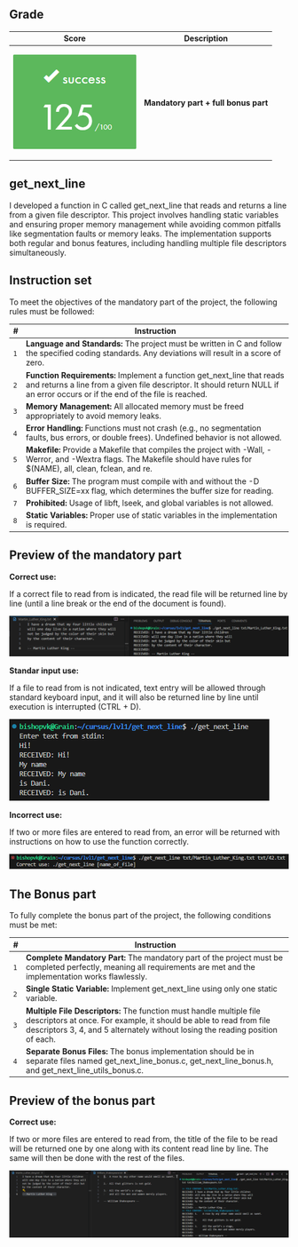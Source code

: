 ## Grade

| **Score**           | **Description**     |
|-----------------------|---------------|
| <p align="center"><img width="222px" alt="170px" src="https://github.com/BishopVK/Cursus-42Madrid/blob/main/lvl1/get_next_line/img/Score_125.png"></p> | **Mandatory part + full bonus part**   |


## get_next_line

I developed a function in C called get_next_line that reads and returns a line from a given file descriptor. This project involves handling static variables and ensuring proper memory management while avoiding common pitfalls like segmentation faults or memory leaks. The implementation supports both regular and bonus features, including handling multiple file descriptors simultaneously.


## Instruction set


To meet the objectives of the mandatory part of the project, the following rules must be followed:

| **#** | **Instruction**                                                                                                                                                            |
| ----- | -------------------------------------------------------------------------------------------------------------------------------------------------------------------------- |
|  `1`  | **Language and Standards:** The project must be written in C and follow the specified coding standards. Any deviations will result in a score of zero.                     |
|  `2`  | **Function Requirements:** Implement a function get_next_line that reads and returns a line from a given file descriptor. It should return NULL if an error occurs or if the end of the file is reached.                                                                                                                                                              |
|  `3`  | **Memory Management:** All allocated memory must be freed appropriately to avoid memory leaks.                                                                             |
|  `4`  | **Error Handling:** Functions must not crash (e.g., no segmentation faults, bus errors, or double frees). Undefined behavior is not allowed.                               |
|  `5`  | **Makefile:** Provide a Makefile that compiles the project with -Wall, -Werror, and -Wextra flags. The Makefile should have rules for $(NAME), all, clean, fclean, and re. |
|  `6`  | **Buffer Size:** The program must compile with and without the -D BUFFER_SIZE=xx flag, which determines the buffer size for reading.                                       |
|  `7`  | **Prohibited:** Usage of libft, lseek, and global variables is not allowed.                                                                                                |
|  `8`  | **Static Variables:** Proper use of static variables in the implementation is required.                                                                                    |


## Preview of the mandatory part

**Correct use:**  

If a correct file to read from is indicated, the read file will be returned line by line (until a line break or the end of the document is found).

<p align="left">
	<img src="https://github.com/BishopVK/Cursus-42Madrid/blob/main/lvl1/get_next_line/img/mandatory.png">
</p>
  

**Standar input use:**  

If a file to read from is not indicated, text entry will be allowed through standard keyboard input, and it will also be returned line by line until execution is interrupted (CTRL + D).

<p align="left">
	<img src="https://github.com/BishopVK/Cursus-42Madrid/blob/main/lvl1/get_next_line/img/stdin.png">
</p>
  

**Incorrect use:**  

If two or more files are entered to read from, an error will be returned with instructions on how to use the function correctly.

<p align="left">
	<img src="https://github.com/BishopVK/Cursus-42Madrid/blob/main/lvl1/get_next_line/img/bad_use.png">
</p>


## The Bonus part

<p>To fully complete the bonus part of the project, the following conditions must be met:</p>

| **#** | **Instruction**                                                                                                                                                       |
| ----- | --------------------------------------------------------------------------------------------------------------------------------------------------------------------- |
|  `1`  | **Complete Mandatory Part:** The mandatory part of the project must be completed perfectly, meaning all requirements are met and the implementation works flawlessly. |
|  `2`  | **Single Static Variable:** Implement get_next_line using only one static variable.                                                                                   |
|  `3`  | **Multiple File Descriptors:** The function must handle multiple file descriptors at once. For example, it should be able to read from file descriptors 3, 4, and 5 alternately without losing the reading position of each.                                                                                                                                    |
|  `4`  | **Separate Bonus Files:** The bonus implementation should be in separate files named get_next_line_bonus.c, get_next_line_bonus.h, and get_next_line_utils_bonus.c.   |


## Preview of the bonus part

**Correct use:**  

If two or more files are entered to read from, the title of the file to be read will be returned one by one along with its content read line by line. The same will then be done with the rest of the files.

<p align="left">
	<img src="https://github.com/BishopVK/Cursus-42Madrid/blob/main/lvl1/get_next_line/img/bonus.png">
</p>